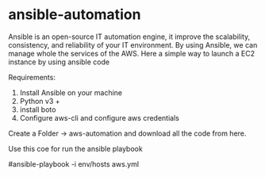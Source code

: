 # ansible-automation

  Ansible is an open-source IT automation engine, it improve the scalability, consistency, and reliability of your IT environment.
  By using Ansible, we can manage whole the services of the AWS. Here a simple way to launch a EC2 instance by using ansible code

Requirements:
1. Install Ansible on your machine
2. Python v3 +
3. install boto
4. Configure aws-cli and configure aws credentials

Create a Folder -> aws-automation and download all the code from here.

Use this coe for run the ansible playbook

 #ansible-playbook -i env/hosts aws.yml
